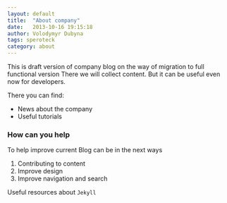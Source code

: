 ```yaml
---
layout: default
title:  "About company"
date:   2013-10-16 19:15:18
author: Volodymyr Dubyna
tags: speroteck
category: about
---
```


This is draft version of company blog on the way of migration to full functional version
There we will collect content. But it can be useful even now for developers.

There you can find:

* News about the company
* Useful tutorials

### How can you help

To help improve current Blog can be in the next ways

1. Contributing to content
2. Improve design
3. Improve navigation and search

Useful resources about `Jekyll`




